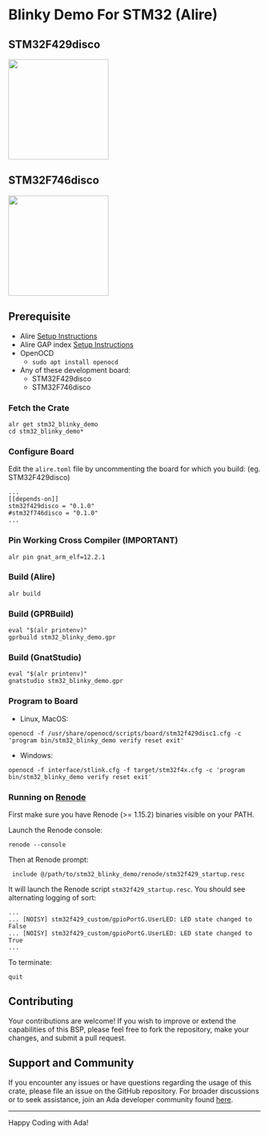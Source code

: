 # Blinky Demo For STM32 (Alire)

## STM32F429disco
<img width="200px" src="https://media3.giphy.com/media/v1.Y2lkPTc5MGI3NjExNWh3Y291NTVrYXNvdTlzM295NG5zaHdiazhjODBubDJsdGM4MmI4byZlcD12MV9pbnRlcm5hbF9naWZfYnlfaWQmY3Q9Zw/bsrzz3VJLYXkTZaFFQ/giphy.gif"/>

## STM32F746disco
<img width="200px" src="https://media0.giphy.com/media/v1.Y2lkPTc5MGI3NjExaGZyNDg1dXlmZW9saDk5dDh2cnRlb2J6anpnb2d4enZrYnE4ZTFmaCZlcD12MV9pbnRlcm5hbF9naWZfYnlfaWQmY3Q9Zw/1YFXPRZUw9q4YEypn7/giphy.gif"/>


## Prerequisite

- Alire [Setup Instructions](https://github.com/GNAT-Academic-Program#install-alire-an-ada-package-manager)
- Alire GAP index [Setup Instructions](https://github.com/GNAT-Academic-Program#add-the-gap-alire-index-important)
- OpenOCD
    - `sudo apt install openocd`
- Any of these development board:
    - STM32F429disco
    - STM32F746disco

### Fetch the Crate
```console
alr get stm32_blinky_demo
cd stm32_blinky_demo*
```  

### Configure Board
Edit the `alire.toml` file by uncommenting the board for which you build: (eg. STM32F429disco)
```console
...
[[depends-on]]
stm32f429disco = "0.1.0"
#stm32f746disco = "0.1.0"
...
```
### Pin Working Cross Compiler (IMPORTANT)
```console
alr pin gnat_arm_elf=12.2.1
```

### Build (Alire)
```console
alr build
```

### Build (GPRBuild)
```console
eval "$(alr printenv)"
gprbuild stm32_blinky_demo.gpr
```

### Build (GnatStudio)
```console
eval "$(alr printenv)"
gnatstudio stm32_blinky_demo.gpr
```

### Program to Board
- Linux, MacOS:    
```console
openocd -f /usr/share/openocd/scripts/board/stm32f429disc1.cfg -c 'program bin/stm32_blinky_demo verify reset exit'
```   
- Windows:
```console
openocd -f interface/stlink.cfg -f target/stm32f4x.cfg -c 'program bin/stm32_blinky_demo verify reset exit'
```
### Running on [Renode](https://github.com/renode/renode)

First make sure you have Renode (>= 1.15.2) binaries visible on your PATH.  
     
Launch the Renode console:
```
renode --console
```
    
Then at Renode prompt:
```
 include @/path/to/stm32_blinky_demo/renode/stm32f429_startup.resc
```

It will launch the Renode script `stm32f429_startup.resc`. You should see alternating logging of sort:
```
...
... [NOISY] stm32f429_custom/gpioPortG.UserLED: LED state changed to False
... [NOISY] stm32f429_custom/gpioPortG.UserLED: LED state changed to True
...
```

To terminate:
```
quit
```

## Contributing

Your contributions are welcome! If you wish to improve or extend the capabilities of this BSP, please feel free to fork the repository, make your changes, and submit a pull request.

## Support and Community

If you encounter any issues or have questions regarding the usage of this crate, please file an issue on the GitHub repository. 
For broader discussions or to seek assistance, join an Ada developer community found [here](https://github.com/ohenley/awesome-ada?tab=readme-ov-file#community).

---

Happy Coding with Ada!


